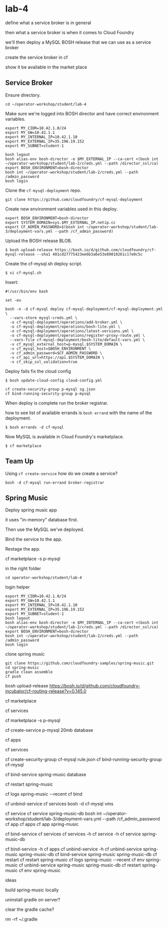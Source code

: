 # lab-4

define what a service broker is in general

then what a service broker is when it comes to Cloud Foundry

we'll then deploy a MySQL BOSH release that we can use as a service broker

create the service broker in cf

show it be available in the market place

## Service Broker

Ensure directory.

```
cd ~/operator-workshop/student/lab-4
```

Make sure we're logged into BOSH director and have correct environment variables.

```
export MY_CIDR=10.42.1.0/24
export MY_GW=10.42.1.1
export MY_INTERNAL_IP=10.42.1.10
export MY_EXTERNAL_IP=35.196.19.152
export MY_SUBNET=student-1

bosh logout
bosh alias-env bosh-director -e $MY_EXTERNAL_IP --ca-cert <(bosh int ~/operator-workshop/student/lab-2/creds.yml --path /director_ssl/ca)
export BOSH_ENVIRONMENT=bosh-director
bosh int ~/operator-workshop/student/lab-2/creds.yml --path /admin_password
bosh login
```

Clone the `cf-mysql-deployment` repo.

```
git clone https://github.com/cloudfoundry/cf-mysql-deployment
```

Create new environment variables used in this deploy.

```
export BOSH_ENVIRONMENT=bosh-director
export SYSTEM_DOMAIN=sys.$MY_EXTERNAL_IP.netip.cc
export CF_ADMIN_PASSWORD=$(bosh int ~/operator-workshop/student/lab-3/deployment-vars.yml --path /cf_admin_password)
```

Upload the BOSH release BLOB.

```
$ bosh upload-release https://bosh.io/d/github.com/cloudfoundry/cf-mysql-release --sha1 401cd27775423ee6b3a6e53e89010261c17e0c5c
```

Create the cf-mysql.sh deploy script.

```
$ vi cf-mysql.sh
```

Insert:

```
#!/usr/bin/env bash

set -eu

bosh -n -d cf-mysql deploy cf-mysql-deployment/cf-mysql-deployment.yml \
  --vars-store mysql-creds.yml \
  -o cf-mysql-deployment/operations/add-broker.yml \
  -o cf-mysql-deployment/operations/bosh-lite.yml \
  -o cf-mysql-deployment/operations/latest-versions.yml \
  -o cf-mysql-deployment/operations/register-proxy-route.yml \
  --vars-file cf-mysql-deployment/bosh-lite/default-vars.yml \
  -v cf_mysql_external_host=p-mysql.$SYSTEM_DOMAIN \
  -v cf_mysql_host=$BOSH_ENVIRONMENT \
  -v cf_admin_password=$CF_ADMIN_PASSWORD \
  -v cf_api_url=https://api.$SYSTEM_DOMAIN \
  -v cf_skip_ssl_validation=true
```

Deploy fails
fix the cloud config

```
$ bosh update-cloud-config cloud-config.yml
```

```
cf create-security-group p-mysql sg.json
cf bind-running-security-group p-mysql
```

When deploy is complete run the broker registrar.

how to see list of available errands is `bosh errand` with the name of the deployment.

```
$ bosh errands -d cf-mysql
```

Now MySQL is available in Cloud Foundry's marketplace.

```
$ cf marketplace
```

## Team Up


Using `cf create-service` how do we create a service?


```
bosh -d cf-mysql run-errand broker-registrar
```

## Spring Music

Deploy spring music app

it uses "in-memory" database first.

Then use the MySQL we've deployed.

Bind the service to the app.

Restage the app.

cf marketplace -s p-mysql


in the right folder

```
cd operator-workshop/student/lab-4
```

login helper

```
export MY_CIDR=10.42.1.0/24
export MY_GW=10.42.1.1
export MY_INTERNAL_IP=10.42.1.10
export MY_EXTERNAL_IP=35.196.19.152
export MY_SUBNET=student-1
bosh logout
bosh alias-env bosh-director -e $MY_INTERNAL_IP --ca-cert <(bosh int ~/operator-workshop/student/lab-2/creds.yml --path /director_ssl/ca)
export BOSH_ENVIRONMENT=bosh-director
bosh int ~/operator-workshop/student/lab-2/creds.yml --path /admin_password
bosh login
```

clone spring music

```
git clone https://github.com/cloudfoundry-samples/spring-music.git
cd spring-music
gradle clean assemble
cf push
```

bosh upload-release https://bosh.io/d/github.com/cloudfoundry-incubator/cf-routing-release?v=0.145.0

cf marketplace

cf services

cf marketplace -s p-mysql

cf create-service p-mysql 20mb database

cf apps

cf services

cf create-security-group cf-mysql rule.json
cf bind-running-security-group cf-mysql

cf bind-service spring-music database

cf restart spring-music

cf logs spring-music --recent
cf bind

cf unbind-service
cf services
bosh -d cf-mysql vms

cf service
cf service spring-music-db
bosh int ~/operator-workshop/student/lab-3/deployment-vars.yml --path /cf_admin_password
cf app
cf apps
cf app spring-music

cf bind-service
cf services
cf services -h
cf service -h
cf service spring-music-db

cf bind-service -h
cf apps
cf unbind-service -h
cf unbind-service spring-music spring-music-db
cf bind-service spring-music spring-music-db
cf restart
cf restart spring-music
cf logs spring-music --recent
cf env spring-music
cf unbind-service spring-music spring-music-db
cf restart spring-music
cf env spring-music


ideas

build spring-music locally

uninstall gradle on server?

clear the gradle cache?

rm -rf ~/.gradle
